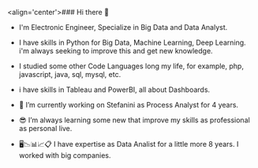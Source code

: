<align='center'>### Hi there 👋</align>

- I'm Electronic Engineer, Specialize in Big Data and Data Analyst.

- I have skills in Python for Big Data, Machine Learning, Deep Learning. i'm always seeking to improve this and get new knowledge.
- I studied some other Code Languages long my life, for example, php, javascript, java, sql, mysql, etc.
- i have skills in Tableau and PowerBI, all about Dashboards.

- 🔭 I’m currently working on Stefanini as Process Analyst for 4 years.
- 😎 I’m always learning some new that improve my skills as professional as personal live.
- 🖥️📉📊📈📋 I have expertise as Data Analist for a little more 8 years. I worked with big companies.


<!--
**ingvamartinez/ingvamartinez** is a ✨ _special_ ✨ repository because its `README.md` (this file) appears on your GitHub profile.

Here are some ideas to get you started:

- 🔭 I’m currently working on ...
- 🌱 I’m currently learning ...
- 👯 I’m looking to collaborate on ...
- 🤔 I’m looking for help with ...
- 💬 Ask me about ...
- 📫 How to reach me: ...
- 😄 Pronouns: ...
- ⚡ Fun fact: ...
-->
